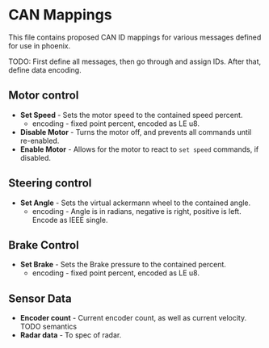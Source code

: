 # CAN Mappings

This file contains proposed CAN ID mappings for various messages defined for use in phoenix.

TODO: First define all messages, then go through and assign IDs. After that, define data encoding.

## Motor control

- **Set Speed** - Sets the motor speed to the contained speed percent.
  - encoding - fixed point percent, encoded as LE u8.
- **Disable Motor** - Turns the motor off, and prevents all commands until re-enabled.
- **Enable Motor** - Allows for the motor to react to `set speed` commands, if disabled.

## Steering control
- **Set Angle** - Sets the virtual ackermann wheel to the contained angle.
  - encoding - Angle is in radians, negative is right, positive is left. Encode as IEEE single.

## Brake Control
- **Set Brake** - Sets the Brake pressure to the contained percent.
  - encoding - fixed point percent, encoded as LE u8.

## Sensor Data
- **Encoder count** - Current encoder count, as well as current velocity. TODO semantics
- **Radar data** - To spec of radar.